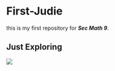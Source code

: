 # First-Judie
this is my first repository for ***Sec Math 9***. 

## Just Exploring
[![](elephant.png)](https://quarto.org)
